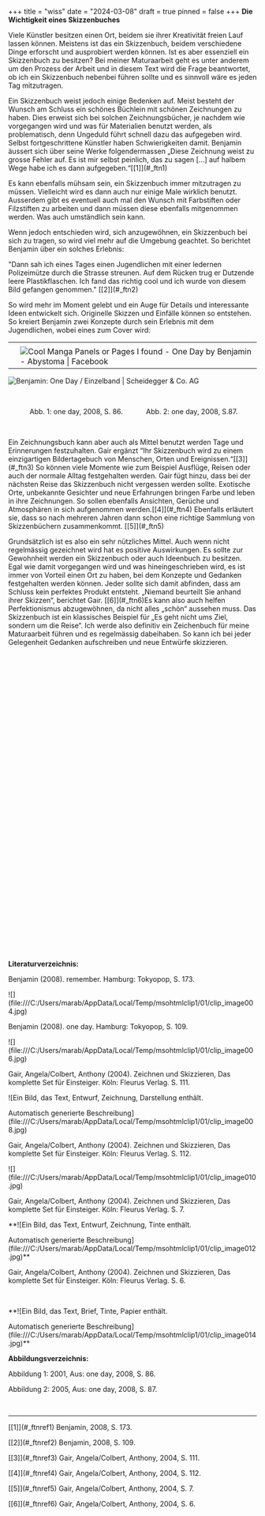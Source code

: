 +++
title = "wiss"
date = "2024-03-08"
draft = true
pinned = false
+++
**Die Wichtigkeit eines Skizzenbuches**

Viele Künstler besitzen einen Ort, beidem sie ihrer Kreativität freien Lauf lassen können. Meistens ist das ein Skizzenbuch, beidem verschiedene Dinge erforscht und ausprobiert werden können. Ist es aber essenziell ein Skizzenbuch zu besitzen? Bei meiner Maturaarbeit geht es unter anderem um den Prozess der Arbeit und in diesem Text wird die Frage beantwortet, ob ich ein Skizzenbuch nebenbei führen sollte und es sinnvoll wäre es jeden Tag mitzutragen.

Ein Skizzenbuch weist jedoch einige Bedenken auf. Meist besteht der Wunsch am Schluss ein schönes Büchlein mit schönen Zeichnungen zu haben. Dies erweist sich bei solchen Zeichnungsbücher, je nachdem wie vorgegangen wird und was für Materialien benutzt werden, als problematisch, denn Ungeduld führt schnell dazu das aufgegeben wird. Selbst fortgeschrittene Künstler haben Schwierigkeiten damit. Benjamin äussert sich über seine Werke folgendermassen „Diese Zeichnung weist zu grosse Fehler auf. Es ist mir selbst peinlich, das zu sagen \[…] auf halbem Wege habe ich es dann aufgegeben.“[<!--\[if !supportFootnotes]-->\[1]<!--\[endif]-->](#_ftn1)

Es kann ebenfalls mühsam sein, ein Skizzenbuch immer mitzutragen zu müssen. Vielleicht wird es dann auch nur einige Male wirklich benutzt. Ausserdem gibt es eventuell auch mal den Wunsch mit Farbstiften oder Filzstiften zu arbeiten und dann müssen diese ebenfalls mitgenommen werden. Was auch umständlich sein kann. 

Wenn jedoch entschieden wird, sich anzugewöhnen, ein Skizzenbuch bei sich zu tragen, so wird viel mehr auf die Umgebung geachtet. So berichtet Benjamin über ein solches Erlebnis:

"Dann sah ich eines Tages einen Jugendlichen mit einer ledernen Polizeimütze durch die Strasse streunen. Auf dem Rücken trug er Dutzende leere Plastikflaschen. Ich fand das richtig cool und ich wurde von diesem Bild gefangen genommen." [<!--\[if !supportFootnotes]-->\[2]<!--\[endif]-->](#_ftn2)

So wird mehr im Moment gelebt und ein Auge für Details und interessante Ideen entwickelt sich. Originelle Skizzen und Einfälle können so entstehen. So kreiert Benjamin zwei Konzepte durch sein Erlebnis mit dem Jugendlichen, wobei eines zum Cover wird:

<!--\[if gte vml 1]><o:wrapblock><v:shapetype
  id="_x0000_t75" coordsize="21600,21600" o:spt="75" o:preferrelative="t"
  path="m@4@5l@4@11@9@11@9@5xe" filled="f" stroked="f">
  <v:stroke joinstyle="miter"/>
  <v:formulas>
   <v:f eqn="if lineDrawn pixelLineWidth 0"/>
   <v:f eqn="sum @0 1 0"/>
   <v:f eqn="sum 0 0 @1"/>
   <v:f eqn="prod @2 1 2"/>
   <v:f eqn="prod @3 21600 pixelWidth"/>
   <v:f eqn="prod @3 21600 pixelHeight"/>
   <v:f eqn="sum @0 0 1"/>
   <v:f eqn="prod @6 1 2"/>
   <v:f eqn="prod @7 21600 pixelWidth"/>
   <v:f eqn="sum @8 21600 0"/>
   <v:f eqn="prod @7 21600 pixelHeight"/>
   <v:f eqn="sum @10 21600 0"/>
  </v:formulas>
  <v:path o:extrusionok="f" gradientshapeok="t" o:connecttype="rect"/>
  <o:lock v:ext="edit" aspectratio="t"/>
 </v:shapetype><v:shape id="Grafik_x0020_1" o:spid="_x0000_s1027" type="#_x0000_t75"
  alt="Cool Manga Panels or Pages I found - One Day by Benjamin - Abystoma |  Facebook"
  style='position:absolute;margin-left:61.1pt;margin-top:25.5pt;width:139.2pt;
  height:202.8pt;z-index:251658240;visibility:visible;mso-wrap-style:square;
  mso-wrap-distance-left:9pt;mso-wrap-distance-top:0;mso-wrap-distance-right:9pt;
  mso-wrap-distance-bottom:0;mso-position-horizontal:absolute;
  mso-position-horizontal-relative:margin;mso-position-vertical:absolute;
  mso-position-vertical-relative:text'>
  <v:imagedata src="file:///C:/Users/marab/AppData/Local/Temp/msohtmlclip1/01/clip_image001.jpg"
   o:title="Cool Manga Panels or Pages I found - One Day by Benjamin - Abystoma |  Facebook"/>
  <w:wrap type="topAndBottom" anchorx="margin"/>
 </v:shape><!\[endif]--><!--\[if !vml]-->

|     |                                                                                                                                                                  |
| --- | ---------------------------------------------------------------------------------------------------------------------------------------------------------------- |
|     |                                                                                                                                                                  |
|     | ![Cool Manga Panels or Pages I found - One Day by Benjamin - Abystoma \|  Facebook](file:///C:/Users/marab/AppData/Local/Temp/msohtmlclip1/01/clip_image001.jpg) |

<!--\[endif]-->

<!--\[if gte vml 1]></o:wrapblock><!\[endif]-->



<!--\[if gte vml 1]><v:shape id="Grafik_x0020_2" o:spid="_x0000_s1026" type="#_x0000_t75"
 alt="Benjamin: One Day / Einzelband | Scheidegger &amp; Co. AG" style='position:absolute;
 margin-left:219.4pt;margin-top:25.5pt;width:139.2pt;height:202.8pt;z-index:251658241;
 visibility:visible;mso-wrap-style:square;mso-wrap-distance-left:9pt;
 mso-wrap-distance-top:0;mso-wrap-distance-right:9pt;
 mso-wrap-distance-bottom:0;mso-position-horizontal:absolute;
 mso-position-horizontal-relative:margin;mso-position-vertical:absolute;
 mso-position-vertical-relative:text'>
 <v:imagedata src="file:///C:/Users/marab/AppData/Local/Temp/msohtmlclip1/01/clip_image002.jpg"
  o:title=" Einzelband | Scheidegger &amp; Co"/>
 <w:wrap type="square" anchorx="margin"/>
</v:shape><!\[endif]-->

<!--\[if !vml]-->

![Benjamin: One Day / Einzelband | Scheidegger & Co. AG](file:///C:/Users/marab/AppData/Local/Temp/msohtmlclip1/01/clip_image002.jpg)

<!--\[endif]-->

 

           Abb. 1: one day, 2008, S. 86.            Abb. 2: one day, 2008, S.87.

 

Ein Zeichnungsbuch kann aber auch als Mittel benutzt werden Tage und Erinnerungen festzuhalten. Gair ergänzt “Ihr Skizzenbuch wird zu einem einzigartigen Bildertagebuch von Menschen, Orten und Ereignissen.“[<!--\[if !supportFootnotes]-->\[3]<!--\[endif]-->](#_ftn3) So können viele Momente wie zum Beispiel Ausflüge, Reisen oder auch der normale Alltag festgehalten werden. Gair fügt hinzu, dass bei der nächsten Reise das Skizzenbuch nicht vergessen werden sollte. Exotische Orte, unbekannte Gesichter und neue Erfahrungen bringen Farbe und leben in ihre Zeichnungen. So sollen ebenfalls Ansichten, Gerüche und Atmosphären in sich aufgenommen werden.[<!--\[if !supportFootnotes]-->\[4]<!--\[endif]-->](#_ftn4) Ebenfalls erläutert sie, dass so nach mehreren Jahren dann schon eine richtige Sammlung von Skizzenbüchern zusammenkommt. [<!--\[if !supportFootnotes]-->\[5]<!--\[endif]-->](#_ftn5)

Grundsätzlich ist es also ein sehr nützliches Mittel. Auch wenn nicht regelmässig gezeichnet wird hat es positive Auswirkungen. Es sollte zur Gewohnheit werden ein Skizzenbuch oder auch Ideenbuch zu besitzen. Egal wie damit vorgegangen wird und was hineingeschrieben wird, es ist immer von Vorteil einen Ort zu haben, bei dem Konzepte und Gedanken festgehalten werden können. Jeder sollte sich damit abfinden, dass am Schluss kein perfektes Produkt entsteht. „Niemand beurteilt Sie anhand ihrer Skizzen“, berichtet Gair. [<!--\[if !supportFootnotes]-->\[6]<!--\[endif]-->](#_ftn6)Es kann also auch helfen Perfektionismus abzugewöhnen, da nicht alles „schön“ aussehen muss. Das Skizzenbuch ist ein klassisches Beispiel für „Es geht nicht ums Ziel, sondern um die Reise“. Ich werde also definitiv ein Zeichenbuch für meine Maturaarbeit führen und es regelmässig dabeihaben. So kann ich bei jeder Gelegenheit Gedanken aufschreiben und neue Entwürfe skizzieren.

 

 

 

 

 

 

 

 

 

 

 

 

 

 

 

 

 

 

 

 

**Literaturverzeichnis:**

Benjamin (2008). remember. Hamburg: Tokyopop, S. 173.

<!--\[if gte vml 1]><v:shape id="Grafik_x0020_1" o:spid="_x0000_i1030"
 type="#_x0000_t75" style='width:130.8pt;height:211.8pt;visibility:visible;
 mso-wrap-style:square'>
 <v:imagedata src="file:///C:/Users/marab/AppData/Local/Temp/msohtmlclip1/01/clip_image003.jpg"
  o:title="" croptop="3223f"/>
</v:shape><!\[endif]--><!--\[if !vml]-->![](file:///C:/Users/marab/AppData/Local/Temp/msohtmlclip1/01/clip_image004.jpg)<!--\[endif]-->

Benjamin (2008). one day. Hamburg: Tokyopop, S. 109.

<!--\[if gte vml 1]><v:shape id="Grafik_x0020_3"
 o:spid="_x0000_i1029" type="#_x0000_t75" style='width:178.2pt;height:289.2pt;
 visibility:visible;mso-wrap-style:square'>
 <v:imagedata src="file:///C:/Users/marab/AppData/Local/Temp/msohtmlclip1/01/clip_image005.jpg"
  o:title="" croptop="1927f"/>
</v:shape><!\[endif]--><!--\[if !vml]-->![](file:///C:/Users/marab/AppData/Local/Temp/msohtmlclip1/01/clip_image006.jpg)<!--\[endif]-->

Gair, Angela/Colbert, Anthony (2004). Zeichnen und Skizzieren, Das komplette Set für Einsteiger. Köln: Fleurus Verlag. S. 111.

<!--\[if gte vml 1]><v:shape id="Grafik_x0020_4"
 o:spid="_x0000_i1028" type="#_x0000_t75" alt="Ein Bild, das Text, Entwurf, Zeichnung, Darstellung enthält.&#10;&#10;Automatisch generierte Beschreibung"
 style='width:226.8pt;height:307.8pt;visibility:visible;mso-wrap-style:square'>
 <v:imagedata src="file:///C:/Users/marab/AppData/Local/Temp/msohtmlclip1/01/clip_image007.jpg"
  o:title="Ein Bild, das Text, Entwurf, Zeichnung, Darstellung enthält"/>
</v:shape><!\[endif]--><!--\[if !vml]-->![Ein Bild, das Text, Entwurf, Zeichnung, Darstellung enthält.

Automatisch generierte Beschreibung](file:///C:/Users/marab/AppData/Local/Temp/msohtmlclip1/01/clip_image008.jpg)<!--\[endif]-->

Gair, Angela/Colbert, Anthony (2004). Zeichnen und Skizzieren, Das komplette Set für Einsteiger. Köln: Fleurus Verlag. S. 112.

<!--\[if gte vml 1]><v:shape id="Grafik_x0020_5"
 o:spid="_x0000_i1027" type="#_x0000_t75" style='width:239.4pt;height:321pt;
 visibility:visible;mso-wrap-style:square'>
 <v:imagedata src="file:///C:/Users/marab/AppData/Local/Temp/msohtmlclip1/01/clip_image009.jpg"
  o:title=""/>
</v:shape><!\[endif]--><!--\[if !vml]-->![](file:///C:/Users/marab/AppData/Local/Temp/msohtmlclip1/01/clip_image010.jpg)<!--\[endif]-->

Gair, Angela/Colbert, Anthony (2004). Zeichnen und Skizzieren, Das komplette Set für Einsteiger. Köln: Fleurus Verlag. S. 7.

**<!--\[if gte vml 1]><v:shape
 id="Grafik_x0020_6" o:spid="_x0000_i1026" type="#_x0000_t75" alt="Ein Bild, das Text, Entwurf, Zeichnung, Tinte enthält.&#10;&#10;Automatisch generierte Beschreibung"
 style='width:214.2pt;height:285pt;visibility:visible;mso-wrap-style:square'>
 <v:imagedata src="file:///C:/Users/marab/AppData/Local/Temp/msohtmlclip1/01/clip_image011.jpg"
  o:title="Ein Bild, das Text, Entwurf, Zeichnung, Tinte enthält"/>
</v:shape><!\[endif]--><!--\[if !vml]-->![Ein Bild, das Text, Entwurf, Zeichnung, Tinte enthält.

Automatisch generierte Beschreibung](file:///C:/Users/marab/AppData/Local/Temp/msohtmlclip1/01/clip_image012.jpg)<!--\[endif]-->**

Gair, Angela/Colbert, Anthony (2004). Zeichnen und Skizzieren, Das komplette Set für Einsteiger. Köln: Fleurus Verlag. S. 6.

 

**<!--\[if gte vml 1]><v:shape
 id="Grafik_x0020_7" o:spid="_x0000_i1025" type="#_x0000_t75" alt="Ein Bild, das Text, Brief, Tinte, Papier enthält.&#10;&#10;Automatisch generierte Beschreibung"
 style='width:177pt;height:246pt;visibility:visible;mso-wrap-style:square'>
 <v:imagedata src="file:///C:/Users/marab/AppData/Local/Temp/msohtmlclip1/01/clip_image013.jpg"
  o:title="Ein Bild, das Text, Brief, Tinte, Papier enthält"/>
</v:shape><!\[endif]--><!--\[if !vml]-->![Ein Bild, das Text, Brief, Tinte, Papier enthält.

Automatisch generierte Beschreibung](file:///C:/Users/marab/AppData/Local/Temp/msohtmlclip1/01/clip_image014.jpg)<!--\[endif]-->**

**Abbildungsverzeichnis:**

Abbildung 1: 2001, Aus: one day, 2008, S. 86.

Abbildung 2: 2005, Aus: one day, 2008, S. 87.

 

<!--\[if !supportFootnotes]-->



- - -

<!--\[endif]-->

[<!--\[if !supportFootnotes]-->\[1]<!--\[endif]-->](#_ftnref1) Benjamin, 2008, S. 173.

[<!--\[if !supportFootnotes]-->\[2]<!--\[endif]-->](#_ftnref2) Benjamin, 2008, S. 109.

[<!--\[if !supportFootnotes]-->\[3]<!--\[endif]-->](#_ftnref3) Gair, Angela/Colbert, Anthony, 2004, S. 111.

[<!--\[if !supportFootnotes]-->\[4]<!--\[endif]-->](#_ftnref4) Gair, Angela/Colbert, Anthony, 2004, S. 112.

[<!--\[if !supportFootnotes]-->\[5]<!--\[endif]-->](#_ftnref5) Gair, Angela/Colbert, Anthony, 2004, S. 7.

[<!--\[if !supportFootnotes]-->\[6]<!--\[endif]-->](#_ftnref6) Gair, Angela/Colbert, Anthony, 2004, S. 6.

<!--EndFragment-->